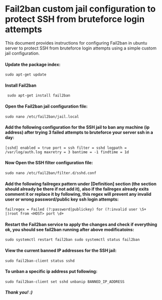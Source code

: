 # Fail2ban custom jail configuration to protect SSH from bruteforce login attempts

This document provides instructions for configuring Fail2ban in ubuntu server to protect SSH from bruteforce login attempts using a simple custom jail configuration.

#### Update the package index:

`sudo apt-get update`

#### Install Fail2ban

` sudo apt-get install fail2ban`

#### Open the Fail2ban jail configuration file:

`sudo nano /etc/fail2ban/jail.local`

#### Add the following configuration for the SSH jail to ban any machine (ip address) after trying 3 failed attempts to bruteforce your server ssh in a day:

  `[sshd]
   enabled = true
   port = ssh
   filter = sshd
   logpath = /var/log/auth.log
   maxretry = 3
   bantime = -1
   findtime = 1d`

#### Now Open the SSH filter configuration file:

`sudo nano /etc/fail2ban/filter.d/sshd.conf`

#### Add the following failregex pattern under [Definition] section (the section should already be there if not add it), also if the failregex already exits comment it or replace it by following, this regex will prevent any invalid user or wrong password/public key ssh login attempts:

`failregex = Failed (?:password|publickey) for (?:invalid user \S+ |)root from <HOST> port \d+`

#### Restart the Fail2ban service to apply the changes and check if everything ok, you should see fail2ban running after above modificatoins:

`sudo systemctl restart fail2ban
 sudo systemctl status fail2ban`

#### View the current banned IP addresses for the SSH jail:

`sudo fail2ban-client status sshd`

#### To unban a specific ip address put following:

`sudo fail2ban-client set sshd unbanip BANNED_IP_ADDRESS`

##### Thank you! :)
